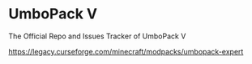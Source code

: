 # UmboPack V
The Official Repo and Issues Tracker of UmboPack V

https://legacy.curseforge.com/minecraft/modpacks/umbopack-expert
